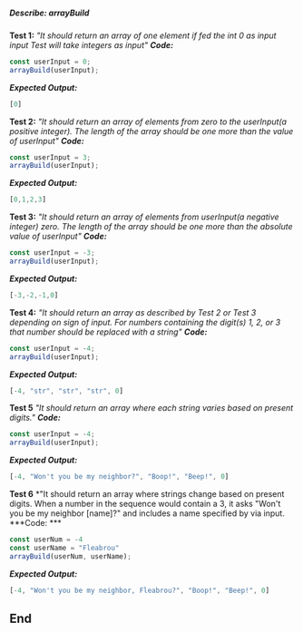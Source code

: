 ##### Describe: arrayBuild
**Test 1:** 
*"It should return an array of one element if fed the int 0 as input input Test will take integers as input"*
***Code:***
```javascript
const userInput = 0;
arrayBuild(userInput);
```
***Expected Output:***
```javascript
[0]
```

**Test 2:** 
*"It should return an array of elements from zero to the userInput(a positive integer). The length of the array should be one more than the value of userInput"*
***Code:***
```javascript
const userInput = 3;
arrayBuild(userInput);
```
***Expected Output:***
```javascript
[0,1,2,3]
```

**Test 3:** 
*"It should return an array of elements from userInput(a negative integer) zero. The length of the array should be one more than the absolute value of userInput"*
***Code:***
```javascript
const userInput = -3;
arrayBuild(userInput);
```
***Expected Output:***
```javascript
[-3,-2,-1,0]
```

**Test 4:** 
*"It should return an array as described by Test 2 or Test 3 depending on sign of input. For numbers containing the digit(s) 1, 2, or 3 that number should be replaced with a string"*
***Code:***
```javascript
const userInput = -4;
arrayBuild(userInput);
```
***Expected Output:***
```javascript
[-4, "str", "str", "str", 0]
```

**Test 5**
*"It should return an array where each string varies based on present digits."*
***Code:***
```javascript
const userInput = -4;
arrayBuild(userInput);
```
***Expected Output:***
```javascript
[-4, "Won't you be my neighbor?", "Boop!", "Beep!", 0]
```  

**Test 6**
*"It should return an array where strings change based on present digits. When a number in the sequence would contain a 3, it asks "Won't you be my neighbor [name]?" and includes a name specified by via input.
***Code: ***
```javascript
const userNum = -4
const userName = "Fleabrou"
arrayBuild(userNum, userName);
```
***Expected Output:***
```javascript
[-4, "Won't you be my neighbor, Fleabrou?", "Boop!", "Beep!", 0]
```


## End